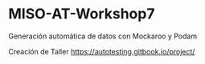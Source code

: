 # MISO-AT-Workshop7
Generación automática de datos con Mockaroo y Podam

Creación de Taller
https://autotesting.gitbook.io/project/
